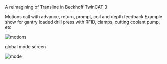 A reimagining of Transline in Beckhoff TwinCAT 3

Motions call with advance, return, prompt, coil and depth feedback
Example show for gantry loaded drill press with RFID, clamps, cutting coolant pump, etc

![motions](https://github.com/tommmooooooo/transline2003/assets/144595622/aa4c522e-720a-4b22-b7df-3ea8ff4f2b43)


global mode screen 

![mode](https://github.com/tommmooooooo/transline2003/assets/144595622/17277cec-b0ae-4a36-a200-2d934bca79a6)
